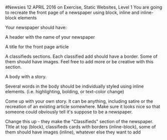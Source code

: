 #Newsies
12 APRIL 2016 on Exercise, Static Websites, Level 1
You are going to recreate the front page of a newspaper using block, inline and inline-block elements

Your newspaper should have:

A header with the name of your newspaper

A title for the front page article

A classifieds sections. Each classified add should have a border. Some of them should have images. Feel free to add more or be creative with this section.

A body with a story.

Several words in the body should be individually styled using inline elements. (i.e. highlighting, bolding, or text-color change)

Come up with your own story. It can be anything, including satire or the recreation of an existing article somewhere. Make sure it looks nice so that someone could obviously tell it's suppose to be a newspaper.

Change this up - they make the "Classifieds" section of the newspaper. TItle at top (block), classifieds cards with borders (inline-block), some of them should have images (inline), whatever else they want to add